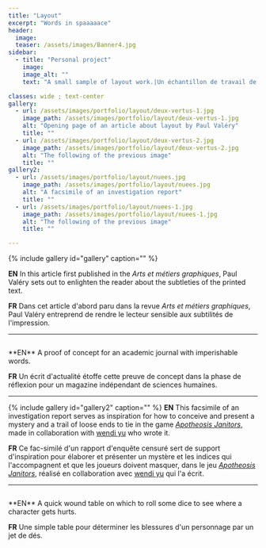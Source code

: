 ```yaml
---
title: "Layout"
excerpt: "Words in spaaaaace"
header:
  image:
  teaser: /assets/images/Banner4.jpg
sidebar:
  - title: "Personal project"
    image:
    image_alt: ""
    text: "A small sample of layout work.|Un échantillon de travail de mise en page."

classes: wide ; text-center
gallery:
  - url: /assets/images/portfolio/layout/deux-vertus-1.jpg
    image_path: /assets/images/portfolio/layout/deux-vertus-1.jpg
    alt: "Opening page of an article about layout by Paul Valéry"
    title: ""
  - url: /assets/images/portfolio/layout/deux-vertus-2.jpg
    image_path: /assets/images/portfolio/layout/deux-vertus-2.jpg
    alt: "The following of the previous image"
    title: ""
gallery2:
  - url: /assets/images/portfolio/layout/nuees.jpg
    image_path: /assets/images/portfolio/layout/nuees.jpg
    alt: "A facsimile of an investigation report"
    title: ""
  - url: /assets/images/portfolio/layout/nuees-1.jpg
    image_path: /assets/images/portfolio/layout/nuees-1.jpg
    alt: "The following of the previous image"
    title: ""

---
```

{% include gallery id="gallery" caption="" %}

**EN**
In this article first published in the *Arts et métiers graphiques*,  Paul Valéry sets out to enlighten the reader about the subtleties of the printed text.

**FR**
Dans cet article d'abord paru dans la revue *Arts et métiers graphiques*, Paul Valéry entreprend de rendre le lecteur sensible aux subtilités de l'impression.

---

<figure style ="width:60%" class="align-center">
  <img src="{{ site.url }}{{ site.baseurl }}/assets/images/portfolio/layout/capital.jpg" alt="">
  <figcaption></figcaption>
</figure>
**EN**
A proof of concept for an academic journal with imperishable words.

**FR**
Un écrit d'actualité étoffe cette preuve de concept dans la phase de réflexion pour un magazine indépendant de sciences humaines.

<!-- For later use
<figure class="align-center half mfp-image">
  <img src="{{ site.url }}{{ site.baseurl }}/assets/images/portfolio/layout/capital.jpg" alt="">
</figure> -->
---

{% include gallery id="gallery2" caption="" %}
**EN**
This facsimile of an investigation report serves as inspiration for how to conceive and present a mystery and a trail of loose ends to tie in the game [*Apotheosis Janitors*](https://wendiy.itch.io/apotheosis-janitors), made in collaboration with [wendi yu](https://twitter.com/wen_di_yu) who wrote it.

**FR**
Ce fac-similé d'un rapport d'enquête censuré sert de support d'inspiration pour élaborer et présenter un mystère et les indices qui l'accompagnent et que les joueurs doivent masquer, dans le jeu [*Apotheosis Janitors*](https://wendiy.itch.io/apotheosis-janitors), réalisé en collaboration avec [wendi yu](https://twitter.com/wen_di_yu) qui l'a écrit.

---

<figure class="align-center half mfp-image">
  <img src="{{ site.url }}{{ site.baseurl }}/assets/images/portfolio/layout/woundtable.jpg" alt="">
</figure>
**EN**
A quick wound table on which to roll some dice to see where a character gets hurts.

**FR**
Une simple table pour déterminer les blessures d'un personnage par un jet de dés.

